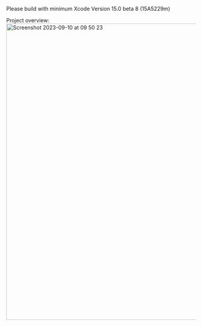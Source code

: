 Please build with minimum Xcode Version 15.0 beta 8 (15A5229m)

Project overview:
<img width="787" alt="Screenshot 2023-09-10 at 09 50 23" src="https://github.com/dimic-milos/Posts/assets/29711016/68bacf8b-6b76-429e-b59f-3df778fa7b86">
